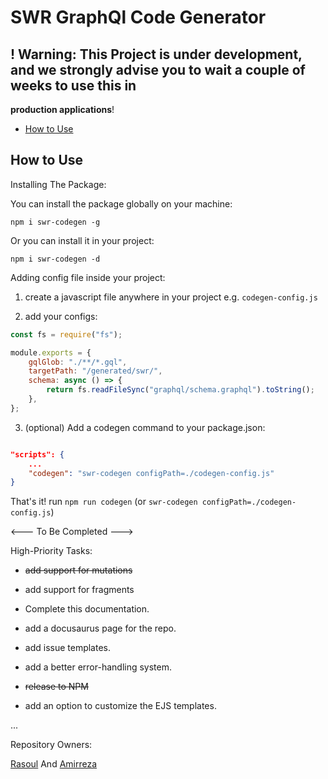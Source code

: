 # SWR GraphQl Code Generator

## ! Warning: This Project is **under development**, and we strongly advise you to wait a couple of weeks to use this in

**production applications**!

<!-- TOC -->

- [How to Use](#how-to-use)

<!-- TOC -->

## How to Use

Installing The Package:

You can install the package globally on your machine:

    npm i swr-codegen -g

Or you can install it in your project:

    npm i swr-codegen -d

Adding config file inside your project:

1. create a javascript file anywhere in your project e.g. `codegen-config.js`

2. add your configs:

```js
const fs = require("fs");

module.exports = {
	gqlGlob: "./**/*.gql",
	targetPath: "/generated/swr/",
	schema: async () => {
		return fs.readFileSync("graphql/schema.graphql").toString();
	},
};
```

3. (optional) Add a codegen command to your package.json:

```json

"scripts": {
	...
	"codegen": "swr-codegen configPath=./codegen-config.js"
}

```

That's it! run `npm run codegen` (or `swr-codegen configPath=./codegen-config.js`)

<--- To Be Completed --->

High-Priority Tasks:

- ~~add support for mutations~~

- add support for fragments

- Complete this documentation.

- add a docusaurus page for the repo.

- add issue templates.

- add a better error-handling system.

- ~~release to NPM~~

- add an option to customize the EJS templates.

...

Repository Owners:

[Rasoul](https://github.com/rasoulm777) And [Amirreza](https://github.com/amirrezaDev1378)

